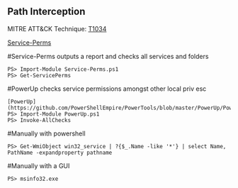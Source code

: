 ## Path Interception

MITRE ATT&CK Technique: [T1034](https://attack.mitre.org/wiki/Technique/T1034)

[Service-Perms](https://github.com/nettitude/PoshC2/blob/master/Modules/Service-Perms.ps1)

#Service-Perms outputs a report and checks all services and folders

    PS> Import-Module Service-Perms.ps1
    PS> Get-ServicePerms

#PowerUp checks service permissions amongst other local priv esc

    [PowerUp] (https://github.com/PowerShellEmpire/PowerTools/blob/master/PowerUp/PowerUp.ps1)
    PS> Import-Module PowerUp.ps1
    PS> Invoke-AllChecks

#Manually with powershell
    
    PS> Get-WmiObject win32_service | ?{$_.Name -like '*'} | select Name, PathName -expandproperty pathname

#Manually with a GUI
    
    PS> msinfo32.exe
